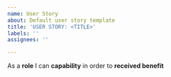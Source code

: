 ```yaml
---
name: User Story
about: Default user story template
title: 'USER STORY: <TITLE>'
labels: ''
assignees: ''

---
```


As a **role** I can **capability** in order to **received benefit**
